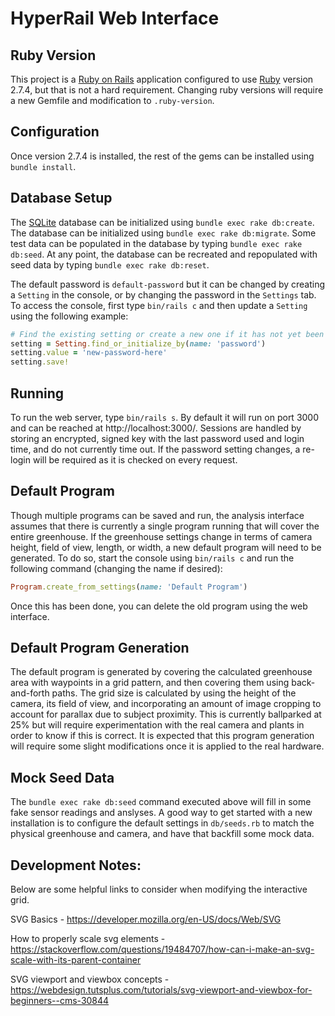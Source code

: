 # HyperRail Web Interface

## Ruby Version

This project is a [Ruby on Rails](https://rubyonrails.org) application configured to use [Ruby](https://ruby-doc.org) version 2.7.4, but that is not a hard requirement.
Changing ruby versions will require a new Gemfile and modification to `.ruby-version`.

## Configuration

Once version 2.7.4 is installed, the rest of the gems can be installed using `bundle install`.

## Database Setup

The [SQLite](https://www.sqlite.org/index.html) database can be initialized using `bundle exec rake db:create`.
The database can be initialized using `bundle exec rake db:migrate`.
Some test data can be populated in the database by typing `bundle exec rake db:seed`.
At any point, the database can be recreated and repopulated with seed data by typing `bundle exec rake db:reset`.

The default password is `default-password` but it can be changed by creating a `Setting` in the console, or by changing the password in the `Settings` tab.
To access the console, first type `bin/rails c` and then update a `Setting` using the following example:

```ruby
# Find the existing setting or create a new one if it has not yet been created
setting = Setting.find_or_initialize_by(name: 'password')
setting.value = 'new-password-here'
setting.save!
```

## Running

To run the web server, type `bin/rails s`. By default it will run on port 3000 and can be reached at http://localhost:3000/.
Sessions are handled by storing an encrypted, signed key with the last password used and login time, and do not currently time out.
If the password setting changes, a re-login will be required as it is checked on every request.

## Default Program

Though multiple programs can be saved and run, the analysis interface assumes that there is currently a single program running that will cover the entire greenhouse. If the greenhouse settings change in terms of camera height, field of view, length, or width, a new default program will need to be generated. To do so, start the console using `bin/rails c` and run the following command (changing the name if desired):

```ruby
Program.create_from_settings(name: 'Default Program')
```

Once this has been done, you can delete the old program using the web interface.

## Default Program Generation

The default program is generated by covering the calculated greenhouse area with waypoints in a grid pattern, and then covering them using back-and-forth paths.
The grid size is calculated by using the height of the camera, its field of view, and incorporating an amount of image cropping to account for parallax due to subject proximity.
This is currently ballparked at 25% but will require experimentation with the real camera and plants in order to know if this is correct.
It is expected that this program generation will require some slight modifications once it is applied to the real hardware.

## Mock Seed Data

The `bundle exec rake db:seed` command executed above will fill in some fake sensor readings and anslyses.
A good way to get started with a new installation is to configure the default settings in `db/seeds.rb` to match the physical greenhouse and camera, and have that backfill some mock data.


## Development Notes:

Below are some helpful links to consider when modifying the interactive grid.

SVG Basics - https://developer.mozilla.org/en-US/docs/Web/SVG

How to properly scale svg elements - https://stackoverflow.com/questions/19484707/how-can-i-make-an-svg-scale-with-its-parent-container

SVG viewport and viewbox concepts - https://webdesign.tutsplus.com/tutorials/svg-viewport-and-viewbox-for-beginners--cms-30844

